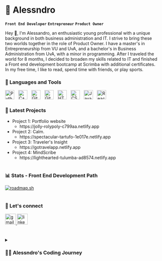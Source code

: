 # 👾 Alessndro

**`Front End Developer`** **`Entrepreneur`** **`Product Owner`**

Hey 👋, I'm Alessandro, an enthusiastic young professional with a unique background in both business administration and IT. I strive to bring these two worlds together in the role of Product Owner. I have a master's in Entrepreneurship from VU and UvA, and a bachelor's in Business Administration from UvA, with a minor in programming. After I traveled the world for 8 months, I decided to broaden my skills related to IT and finished a Front end development bootcamp at Scrimba with additional certificates. In my free time, I like to read, spend time with friends, or play sports.

### 🧰 Languages and Tools

<img align="left" alt="Python" width="30px" style="padding-right:10px;" src="https://cdn.jsdelivr.net/gh/devicons/devicon/icons/python/python-plain.svg" />
<img align="left" alt="C++" width="30px" style="padding-right:10px;" src="https://cdn.jsdelivr.net/gh/devicons/devicon/icons/cplusplus/cplusplus-line.svg" />
<img align="left" alt="Git" width="30px" style="padding-right:10px;" src="https://cdn.jsdelivr.net/gh/devicons/devicon/icons/git/git-original.svg" />
<img align="left" alt="GitHub" width="30px" style="padding-right:10px;" src="https://cdn.jsdelivr.net/gh/devicons/devicon/icons/github/github-original.svg" />
<img align="left" alt="HTML" width="30px" style="padding-right:10px;" src="https://cdn.jsdelivr.net/gh/devicons/devicon/icons/html5/html5-plain.svg" />
<img align="left" alt="CSS" width="30px" style="padding-right:10px;" src="https://cdn.jsdelivr.net/gh/devicons/devicon/icons/css3/css3-plain.svg" />
<img align="left" alt="JavaScript" width="30px" style="padding-right:10px;" src="https://cdn.jsdelivr.net/gh/devicons/devicon/icons/javascript/javascript-plain.svg" />
<img align="left" alt="React" width="30px" style="padding-right:10px;" src="https://cdn.jsdelivr.net/gh/devicons/devicon/icons/react/react-original.svg" />
<br />

#

### 🔨 Latest Projects

<!-- BEGIN YOUTUBE-CARDS -->
<ul>
  <li>Project 1: Portfolio website
  <ul>
      <li>https://jolly-rolypoly-c799aa.netlify.app</li>
  </ul>
  </li>
  <li>Project 2: Calm.
   <ul>
      <li>https://spectacular-tartufo-1e017e.netlify.app</li>
    </ul>
  </li>
  <li>Project 3: Traveler's Insight
     <ul>
      <li>https://gotravelapp.netlify.app</li>
    </ul>
  </li>
   <li>Project 4: MindScribe
     <ul>
      <li>https://lighthearted-tulumba-ad8574.netlify.app</li>
    </ul>
  </li>
</ul>
<!-- END YOUTUBE-CARDS -->

#

### 📊 Stats - Front End Development Path

[![roadmap.sh](https://api.roadmap.sh/v1-badge/tall/64f9becf5ce9f4ca589e6d6f?variant=dark)](https://roadmap.sh)

# 

### 🦜 Let's connect

  <a href="mailto:alessandrodegenkamp@hotmail.com" target="_blank">
    <img src="https://img.shields.io/static/v1?message=Email&logo=gmail&label=&color=D14836&logoColor=white&labelColor=&style=for-the-badge" height="35" alt="gmail logo"  />
  </a>
  <a href="https://nl.linkedin.com/in/alessandro-degenkamp-390a231b5" target="_blank">
    <img src="https://img.shields.io/static/v1?message=LinkedIn&logo=linkedin&label=&color=0077B5&logoColor=white&labelColor=&style=for-the-badge" height="35" alt="linkedin logo"  />
  </a>

# 

<details>
 <summary><h3>👨‍💻 Alessndro's Coding Journey</h3></summary>

I've always had a keen interest in business, entrepreneurship, and the world of technology. While pursuing my studies in business administration and later earning my Master's degree in Entrepreneurship, I couldn't help but be drawn to the endless possibilities that technology and programming offered.

My first real interaction with coding happened during my time at the University of Amsterdam (UvA), where I embarked on a minor in Programming. After graduating with my Bachelor's and Master's degrees, I decided to take a brief hiatus from studying to explore the world and immerse myself in different cultures. I spent an incredible 8 months traveling through Asia, soaking in the sights, sounds, and inspirations from all corners of the globe.

During my travels, I realized that my passion for coding and web development was still very much alive and that I wanted to pursue it further. The dynamic world of front-end web development, in particular, captured my imagination.
And so, I returned from my adventures in Asia with a renewed sense of purpose. I embarked on a journey to learn and master front-end web development.

[website]: -
